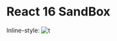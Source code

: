 # React 16 SandBox

Inline-style:
![t](https://raw.githubusercontent.com/downloads/nudelx/React16SandBox/gitHelpers/Screen%20Shot%202017-10-02%20at%2011.57.32.png)

